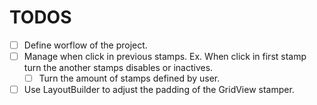 # TODOS

- [ ] Define worflow of the project.
- [ ] Manage when click in previous stamps. Ex. When click in first stamp turn the another stamps disables or inactives.
  - [ ] Turn the amount of stamps defined by user.
- [ ] Use LayoutBuilder to adjust the padding of the GridView stamper.